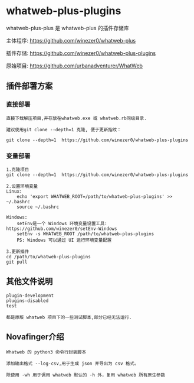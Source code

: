 # whatweb-plus-plugins

whatweb-plus-plus 是 whatweb-plus 的插件存储库 

主体程序:
https://github.com/winezer0/whatweb-plus

插件存储:
https://github.com/winezer0/whatweb-plus-plugins

原始项目:
https://github.com/urbanadventurer/WhatWeb


## 插件部署方案

### 直接部署
```
直接下载解压项目,并存放在whatweb.exe 或 whatweb.rb同级目录.

建议使用git clone --depth=1 克隆, 便于更新指纹：

git clone --depth=1  https://github.com/winezer0/whatweb-plus-plugins
```

### 变量部署 
```
1.克隆项目
git clone --depth=1  https://github.com/winezer0/whatweb-plus-plugins

2.设置环境变量
Linux:
    echo 'export WHATWEB_ROOT=/path/to/whatweb-plus-plugins' >> ~/.bashrc 
    source ~/.bashrc

Windows:
    setEnv是一个 Windows 环境变量设置工具: https://github.com/winezer0/setEnv-Windows
    setEnv -s WHATWEB_ROOT /path/to/whatweb-plus-plugins
    PS: Windows 可以通过 UI 进行环境变量配置
   
3.更新插件
cd /path/to/whatweb-plus-plugins
git pull
```


## 其他文件说明

```
plugin-development
plugins-disabled
test

都是原版 whatweb 项目下的一些测试脚本,部分已经无法运行.
```

## Novafinger介绍
```
Whatweb 的 python3 命令行封装脚本

添加输出格式 --log-csv,用于生成 json 并导出为 csv 格式。

除使用 -wh 用于调用 whatweb 默认的 -h 外，复用 whatweb 所有原生参数
```